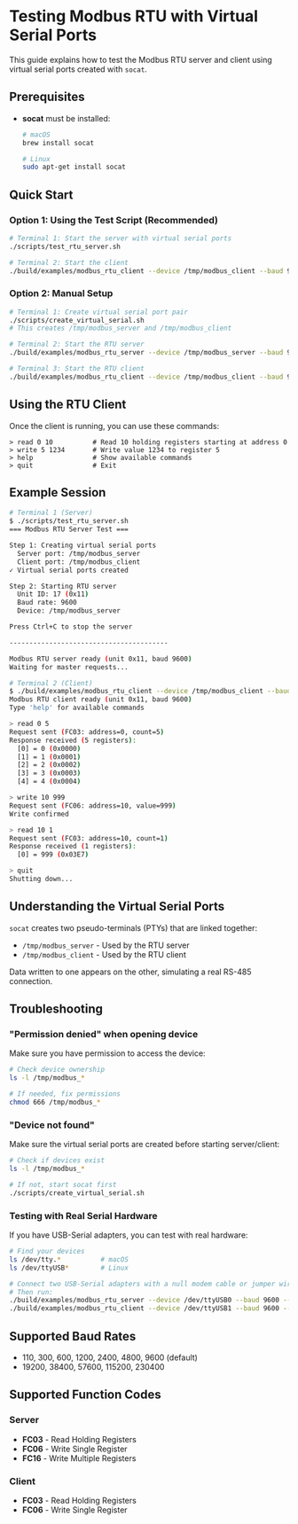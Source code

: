 # Testing Modbus RTU with Virtual Serial Ports

This guide explains how to test the Modbus RTU server and client using virtual serial ports created with `socat`.

## Prerequisites

- **socat** must be installed:
  ```bash
  # macOS
  brew install socat

  # Linux
  sudo apt-get install socat
  ```

## Quick Start

### Option 1: Using the Test Script (Recommended)

```bash
# Terminal 1: Start the server with virtual serial ports
./scripts/test_rtu_server.sh

# Terminal 2: Start the client
./build/examples/modbus_rtu_client --device /tmp/modbus_client --baud 9600 --unit 17
```

### Option 2: Manual Setup

```bash
# Terminal 1: Create virtual serial port pair
./scripts/create_virtual_serial.sh
# This creates /tmp/modbus_server and /tmp/modbus_client

# Terminal 2: Start the RTU server
./build/examples/modbus_rtu_server --device /tmp/modbus_server --baud 9600 --unit 17

# Terminal 3: Start the RTU client
./build/examples/modbus_rtu_client --device /tmp/modbus_client --baud 9600 --unit 17
```

## Using the RTU Client

Once the client is running, you can use these commands:

```
> read 0 10          # Read 10 holding registers starting at address 0
> write 5 1234       # Write value 1234 to register 5
> help               # Show available commands
> quit               # Exit
```

## Example Session

```bash
# Terminal 1 (Server)
$ ./scripts/test_rtu_server.sh
=== Modbus RTU Server Test ===

Step 1: Creating virtual serial ports
  Server port: /tmp/modbus_server
  Client port: /tmp/modbus_client
✓ Virtual serial ports created

Step 2: Starting RTU server
  Unit ID: 17 (0x11)
  Baud rate: 9600
  Device: /tmp/modbus_server

Press Ctrl+C to stop the server

----------------------------------------

Modbus RTU server ready (unit 0x11, baud 9600)
Waiting for master requests...

# Terminal 2 (Client)
$ ./build/examples/modbus_rtu_client --device /tmp/modbus_client --baud 9600 --unit 17
Modbus RTU client ready (unit 0x11, baud 9600)
Type 'help' for available commands

> read 0 5
Request sent (FC03: address=0, count=5)
Response received (5 registers):
  [0] = 0 (0x0000)
  [1] = 1 (0x0001)
  [2] = 2 (0x0002)
  [3] = 3 (0x0003)
  [4] = 4 (0x0004)

> write 10 999
Request sent (FC06: address=10, value=999)
Write confirmed

> read 10 1
Request sent (FC03: address=10, count=1)
Response received (1 registers):
  [0] = 999 (0x03E7)

> quit
Shutting down...
```

## Understanding the Virtual Serial Ports

`socat` creates two pseudo-terminals (PTYs) that are linked together:
- `/tmp/modbus_server` - Used by the RTU server
- `/tmp/modbus_client` - Used by the RTU client

Data written to one appears on the other, simulating a real RS-485 connection.

## Troubleshooting

### "Permission denied" when opening device

Make sure you have permission to access the device:
```bash
# Check device ownership
ls -l /tmp/modbus_*

# If needed, fix permissions
chmod 666 /tmp/modbus_*
```

### "Device not found"

Make sure the virtual serial ports are created before starting server/client:
```bash
# Check if devices exist
ls -l /tmp/modbus_*

# If not, start socat first
./scripts/create_virtual_serial.sh
```

### Testing with Real Serial Hardware

If you have USB-Serial adapters, you can test with real hardware:

```bash
# Find your devices
ls /dev/tty.*          # macOS
ls /dev/ttyUSB*        # Linux

# Connect two USB-Serial adapters with a null modem cable or jumper wires
# Then run:
./build/examples/modbus_rtu_server --device /dev/ttyUSB0 --baud 9600 --unit 17
./build/examples/modbus_rtu_client --device /dev/ttyUSB1 --baud 9600 --unit 17
```

## Supported Baud Rates

- 110, 300, 600, 1200, 2400, 4800, 9600 (default)
- 19200, 38400, 57600, 115200, 230400

## Supported Function Codes

### Server

- **FC03** - Read Holding Registers
- **FC06** - Write Single Register
- **FC16** - Write Multiple Registers

### Client

- **FC03** - Read Holding Registers
- **FC06** - Write Single Register
